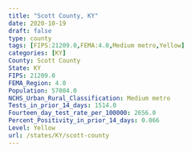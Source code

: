 ```yaml
---
title: "Scott County, KY"
date: 2020-10-19
draft: false
type: county
tags: [FIPS:21209.0,FEMA:4.0,Medium metro,Yellow]
categories: [KY]
County: Scott County
State: KY
FIPS: 21209.0
FEMA_Region: 4.0
Population: 57004.0
NCHS_Urban_Rural_Classification: Medium metro
Tests_in_prior_14_days: 1514.0
Fourteen_day_test_rate_per_100000: 2656.0
Percent_Positivity_in_prior_14_days: 0.066
Level: Yellow
url: /states/KY/scott-county
---
```



